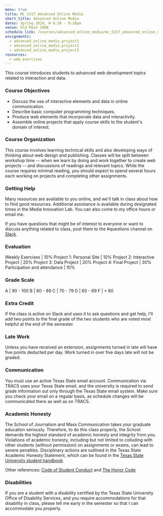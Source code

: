```yaml
---
menu: true
title: MC 5317 Advanced Online Media
short_title: Advanced Online Media
dates: Spring 2018, W 6:30 - 9:20pm
venue: Old Main 106B
schedule_link: /courses/advanced_online_media/mc_5317_advanced_online_media_schedule_spring2018.html
assignments:
  - advanced_online_media_project1
  - advanced_online_media_project2
  - advanced_online_media_project3
resources:
  - web_exercises
---
```


This course introduces students to advanced web development topics related to interaction and data.

### Course Objectives

- Discuss the use of interactive elements and data in online communication.
- Describe basic computer programming techniques.
- Produce web elements that incorporate data and interactivity.
- Assemble online projects that apply course skills to the student's domain of interest.

### Course Organization

This course involves learning technical skills and also developing ways of thinking about web design and publishing. Classes will be split between workshop time -- when we learn by doing and work together to create web projects -- and discussions of readings and relevant topics. While the course requires minimal reading, you should expect to spend several hours each working on projects and completing other assignments.

### Getting Help

Many resources are available to you online, and we'll talk in class about how to find good resources. Additional assistance is available during designated times in the Media Innovation Lab. You can also come to my office hours or email me.

If you have questions that might be of interest to everyone or want to discuss anything related to class, post them to the #questions channel on  [Slack](https://mc5312fall2017.slack.com).

### Evaluation

Weekly Exercises | 10%
Project 1: Personal Site | 10%
Project 2: Interactive Project | 20%
Project 3: Data Project | 20%
Project 4: Final Project | 30%
Participation and attendance | 10%

### Grade Scale

A | 90 - 100
B | 80 - 89
C | 70 - 79
D | 60 - 69
F | < 60

### Extra Credit

If the class is active on Slack and uses it to ask questions and get help, I'll add two points to the final grade of the two students who are voted most helpful at the end of the semester.

### Late Work

Unless you have received an extension, assignments turned in late will have five points deducted per day. Work turned in over five days late will not be graded.

### Communication

You must use an active Texas State email account. Communication via TRACS uses your Texas State email, and the university is required to send grade information out only through the Texas State email system. Make sure you check your email on a regular basis, as schedule changes will be communicated there as well as on TRACS.

### Academic Honesty

The School of Journalism and Mass Communication takes your graduate education seriously. Therefore, to do this class properly, the School demands the highest standard of academic honesty and integrity from you. Violations of academic honesty, including but not limited to colluding with other students (without permission) on assignments or exams, can lead to severe penalties. Disciplinary actions are outlined in the Texas State Academic Honesty Statement, which can be found in the [Texas State University student handbook](http://www.dos.txstate.edu/handbook.html).

Other references: [Code of Student Conduct](http://www.dos.txstate.edu/handbook/rules/cosc.html) and [The Honor Code](http://www.txstate.edu/honorcodecouncil/Academic-Integrity.html)

### Disabilities

If you are a student with a disability certified by the Texas State University Office of Disability Services, and you require accommodations for that disability in class, please tell me early in the semester so that I can accommodate you properly.
